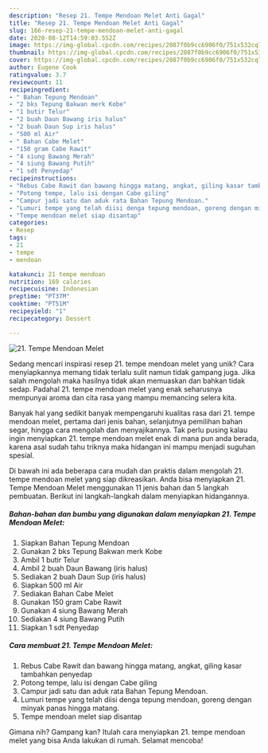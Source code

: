 ```yaml
---
description: "Resep 21. Tempe Mendoan Melet Anti Gagal"
title: "Resep 21. Tempe Mendoan Melet Anti Gagal"
slug: 166-resep-21-tempe-mendoan-melet-anti-gagal
date: 2020-08-12T14:59:03.552Z
image: https://img-global.cpcdn.com/recipes/2087f0b9cc6906f0/751x532cq70/21-tempe-mendoan-melet-foto-resep-utama.jpg
thumbnail: https://img-global.cpcdn.com/recipes/2087f0b9cc6906f0/751x532cq70/21-tempe-mendoan-melet-foto-resep-utama.jpg
cover: https://img-global.cpcdn.com/recipes/2087f0b9cc6906f0/751x532cq70/21-tempe-mendoan-melet-foto-resep-utama.jpg
author: Eugene Cook
ratingvalue: 3.7
reviewcount: 11
recipeingredient:
- " Bahan Tepung Mendoan"
- "2 bks Tepung Bakwan merk Kobe"
- "1 butir Telur"
- "2 buah Daun Bawang iris halus"
- "2 buah Daun Sup iris halus"
- "500 ml Air"
- " Bahan Cabe Melet"
- "150 gram Cabe Rawit"
- "4 siung Bawang Merah"
- "4 siung Bawang Putih"
- "1 sdt Penyedap"
recipeinstructions:
- "Rebus Cabe Rawit dan bawang hingga matang, angkat, giling kasar tambahkan penyedap"
- "Potong tempe, lalu isi dengan Cabe giling"
- "Campur jadi satu dan aduk rata Bahan Tepung Mendoan."
- "Lumuri tempe yang telah diisi denga tepung mendoan, goreng dengan minyak panas hingga matang."
- "Tempe mendoan melet siap disantap"
categories:
- Resep
tags:
- 21
- tempe
- mendoan

katakunci: 21 tempe mendoan 
nutrition: 169 calories
recipecuisine: Indonesian
preptime: "PT37M"
cooktime: "PT51M"
recipeyield: "1"
recipecategory: Dessert

---
```



![21. Tempe Mendoan Melet](https://img-global.cpcdn.com/recipes/2087f0b9cc6906f0/751x532cq70/21-tempe-mendoan-melet-foto-resep-utama.jpg)

Sedang mencari inspirasi resep 21. tempe mendoan melet yang unik? Cara menyiapkannya memang tidak terlalu sulit namun tidak gampang juga. Jika salah mengolah maka hasilnya tidak akan memuaskan dan bahkan tidak sedap. Padahal 21. tempe mendoan melet yang enak seharusnya mempunyai aroma dan cita rasa yang mampu memancing selera kita.

Banyak hal yang sedikit banyak mempengaruhi kualitas rasa dari 21. tempe mendoan melet, pertama dari jenis bahan, selanjutnya pemilihan bahan segar, hingga cara mengolah dan menyajikannya. Tak perlu pusing kalau ingin menyiapkan 21. tempe mendoan melet enak di mana pun anda berada, karena asal sudah tahu triknya maka hidangan ini mampu menjadi suguhan spesial.




Di bawah ini ada beberapa cara mudah dan praktis dalam mengolah 21. tempe mendoan melet yang siap dikreasikan. Anda bisa menyiapkan 21. Tempe Mendoan Melet menggunakan 11 jenis bahan dan 5 langkah pembuatan. Berikut ini langkah-langkah dalam menyiapkan hidangannya.

<!--inarticleads1-->

##### Bahan-bahan dan bumbu yang digunakan dalam menyiapkan 21. Tempe Mendoan Melet:

1. Siapkan  Bahan Tepung Mendoan
1. Gunakan 2 bks Tepung Bakwan merk Kobe
1. Ambil 1 butir Telur
1. Ambil 2 buah Daun Bawang (iris halus)
1. Sediakan 2 buah Daun Sup (iris halus)
1. Siapkan 500 ml Air
1. Sediakan  Bahan Cabe Melet
1. Gunakan 150 gram Cabe Rawit
1. Gunakan 4 siung Bawang Merah
1. Sediakan 4 siung Bawang Putih
1. Siapkan 1 sdt Penyedap




<!--inarticleads2-->

##### Cara membuat 21. Tempe Mendoan Melet:

1. Rebus Cabe Rawit dan bawang hingga matang, angkat, giling kasar tambahkan penyedap
1. Potong tempe, lalu isi dengan Cabe giling
1. Campur jadi satu dan aduk rata Bahan Tepung Mendoan.
1. Lumuri tempe yang telah diisi denga tepung mendoan, goreng dengan minyak panas hingga matang.
1. Tempe mendoan melet siap disantap




Gimana nih? Gampang kan? Itulah cara menyiapkan 21. tempe mendoan melet yang bisa Anda lakukan di rumah. Selamat mencoba!
